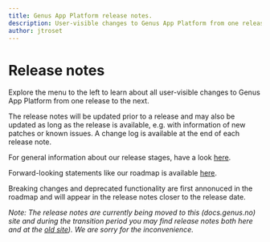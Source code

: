 ```yaml
---
title: Genus App Platform release notes.
description: User-visible changes to Genus App Platform from one release to the next.
author: jtroset
---
```

# Release notes

Explore the menu to the left to learn about all user-visible changes to Genus App Platform from one release to the next.
 
The release notes will be updated prior to a release and may also be updated as long as the release is available, e.g. with information of new patches or known issues. A change log is available at the end of each release note.

For general information about our release stages, have a look [here](../installation-and-configuration/genus-app-platform-release-stages.md).

Forward-looking statements like our roadmap is available [here](https://www.genus.no/?PageKey=e8d60929-9dd5-42bb-858e-bb7adf421fa3).

Breaking changes and deprecated functionality are first annonuced in the roadmap and will appear in the release notes closer to the release date.

_Note: The release notes are currently being moved to this (docs.genus.no) site and during the transition period you may find release notes both here and at the [old site](https://www.genus.no/?PageKey=3afcf63a-acd1-4f47-9eb7-e6a68e7eafd8)). We are sorry for the inconvenience._